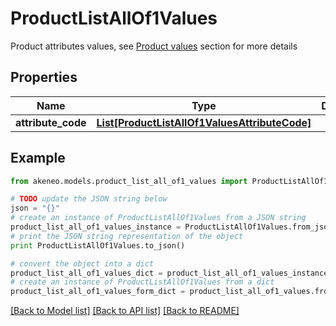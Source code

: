 # ProductListAllOf1Values

Product attributes values, see <a href='/concepts/products.html#focus-on-the-product-values'>Product values</a> section for more details

## Properties
Name | Type | Description | Notes
------------ | ------------- | ------------- | -------------
**attribute_code** | [**List[ProductListAllOf1ValuesAttributeCode]**](ProductListAllOf1ValuesAttributeCode.md) |  | [optional] 

## Example

```python
from akeneo.models.product_list_all_of1_values import ProductListAllOf1Values

# TODO update the JSON string below
json = "{}"
# create an instance of ProductListAllOf1Values from a JSON string
product_list_all_of1_values_instance = ProductListAllOf1Values.from_json(json)
# print the JSON string representation of the object
print ProductListAllOf1Values.to_json()

# convert the object into a dict
product_list_all_of1_values_dict = product_list_all_of1_values_instance.to_dict()
# create an instance of ProductListAllOf1Values from a dict
product_list_all_of1_values_form_dict = product_list_all_of1_values.from_dict(product_list_all_of1_values_dict)
```
[[Back to Model list]](../README.md#documentation-for-models) [[Back to API list]](../README.md#documentation-for-api-endpoints) [[Back to README]](../README.md)


